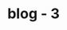 ---
title: "blog - 3 "
draft: false 
wieght: "3" 

image: "/images/blog/post3.jpg"
blog_date: 2019-03-25T11:00:00+05:30
name: "john stain"
blog_heading: "Ever too late to lose weight?"
description: "Lorem ipsum dolor sit amet, consectetur adipisicing elit. Rerum, minima."
button: "Read More"
---